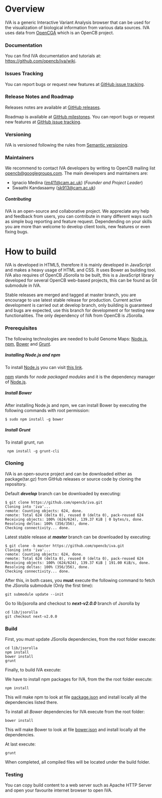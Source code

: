 # Overview
IVA is a generic Interactive Variant Analysis browser that can be used for the visualization of biological information from various data sources. IVA uses data from [OpenCGA](https://github.com/opencb/opencga) which is an OpenCB project.

### Documentation
You can find IVA documentation and tutorials at: https://github.com/opencb/iva/wiki.

### Issues Tracking
You can report bugs or request new features at [GitHub issue tracking](https://github.com/opencb/iva/issues).

### Release Notes and Roadmap
Releases notes are available at [GitHub releases](https://github.com/opencb/iva/releases).

Roadmap is available at [GitHub milestones](https://github.com/opencb/iva/milestones). You can report bugs or request new features at [GitHub issue tracking](https://github.com/opencb/iva/issues).

### Versioning
IVA is versioned following the rules from [Semantic versioning](http://semver.org/).

### Maintainers
We recommend to contact IVA developers by writing to OpenCB mailing list opencb@googlegroups.com. The main developers and maintainers are:
* Ignacio Medina (im411@cam.ac.uk) (_Founder and Project Leader_)
* Swaathi Kandasaamy (sk913@cam.ac.uk)

##### Contributing
IVA is an open-source and collaborative project. We appreciate any help and feedback from users, you can contribute in many different ways such as simple bug reporting and feature request. Dependending on your skills you are more than welcome to develop client tools, new features or even fixing bugs.

# How to build
IVA is developed in HTML5, therefore it is mainly developed in JavaScript and makes a heavy usage of HTML and CSS. It uses Bower as building tool. IVA also requires of OpenCB JSorolla to be built, this is a JavaScript library developed for several OpenCB web-based projects, this can be found as Git submodule in IVA.

Stable releases are merged and tagged at master branch, you are encourage to use latest stable release for production. Current active development is carried out at develop branch, only building is guaranteed and bugs are expected, use this branch for development or for testing new functionalities. The only dependency of IVA from OpenCB is JSorolla.

### Prerequisites
The following technologies are needed to build Genome Maps: [Node.js](https://nodejs.org/en/), [npm](https://www.npmjs.com/), [Bower](https://bower.io/) and [Grunt](http://gruntjs.com/getting-started).

##### Installing Node.js and npm
To install [Node.js](https://nodejs.org/en/) you can visit [this link](http://blog.teamtreehouse.com/install-node-js-npm-linux).

[npm](https://www.npmjs.com/) stands for *node packaged modules* and it is the dependency manager of [Node.js](https://nodejs.org/en/).

##### Install Bower
After installing Node.js and npm, we can install Bower by executing the following commands with root permission:

```
$ sudo npm install -g bower
```

##### Install Grunt
To install grunt, run

```
 npm install -g grunt-cli
```

### Cloning
IVA is an open-source project and can be downloaded either as package(tar.gz) from GitHub releases or source code by cloning the repository.

Default ***develop*** branch can be downloaded by executing:

```
$ git clone https://github.com/opencb/iva.git
Cloning into 'iva'...
remote: Counting objects: 624, done.
remote: Total 624 (delta 0), reused 0 (delta 0), pack-reused 624
Receiving objects: 100% (624/624), 139.37 KiB | 0 bytes/s, done.
Resolving deltas: 100% (356/356), done.
Checking connectivity... done.
```

Latest stable release at ***master*** branch can be downloaded by executing:

```
$ git clone -b master https://github.com/opencb/iva.git
Cloning into 'iva'...
remote: Counting objects: 624, done.
remote: Total 624 (delta 0), reused 0 (delta 0), pack-reused 624
Receiving objects: 100% (624/624), 139.37 KiB | 191.00 KiB/s, done.
Resolving deltas: 100% (356/356), done.
Checking connectivity... done.
```

After this, in both cases, you **must** execute the following command to fetch the JSorolla submodule (Only the first time):
 
```
git submodule update --init
```

Go to lib/jsorolla and checkout to ***next-v2.0.0*** branch of Jsorolla by 

```
cd lib/jsorolla
git checkout next-v2.0.0
```

### Build
First, you must update JSorolla dependencies, from the root folder execute:

```
cd lib/jsorolla
npm install
bower install
grunt
```

Finally, to build IVA execute:

We have to install npm packages for IVA, from the the root folder execute:

```
npm install
```

This will make npm to look at file [package.json](https://github.com/opencb/iva/blob/develop/package.json) and install locally all the dependencies listed there.

To install all *Bower* dependencies for IVA execute from the root folder:

```
bower install
```

This will make Bower to look at file [bower.json](https://github.com/opencb/iva/blob/develop/bower.json) and install locally all the dependencies.

At last execute:

```
grunt
```

When completed, all compiled files will be located under the build folder.

### Testing
You can copy build content to a web server such as Apache HTTP Server and open your favourite internet browser to open IVA.
